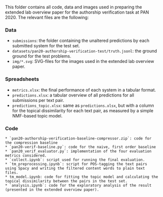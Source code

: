 This folder contains all code, data and images used in preparing the extended lab overview paper for the authorship verification task at PAN 2020. The relevant files are the following:

### Data
- `submissions`: the folder containing the unaltered predictions by each submitted system for the test set.
- `datasets/pan20-authorship-verification-test/truth.jsonl`: the ground ground for the test problems.
- `img/*.svg`: SVG-files for the images used in the extended lab overview paper.

### Spreadsheets
- `metrics.xlsx`: the final performance of each system in a tabular format.
- `predictions.xlsx`: a tabular overview of all predictions for all submissions per text pair.
- `predictions_topic.xlsx`: same as `predictions.xlsx`, but with a column for the topical dissimilarity for each text pair, as measured by a simple NMF-based topic model.

### Code
    * `pan20-authorship-verification-baseline-compressor.zip`: code for the compression baseline
    * `pan20-verif-baseline.py`: code for the naive, first order baseline 
    * `pan20_verif_evaluator.py`: implementation of the four evaluation metrics considered.
    * `collect.ipynb`: script used for running the final evaluation.
    * `tm_preprocessing.ipynb`: script for POS-tagging the text pairs using Spacy and writing the filtered content words to plain text files.
    * tm_model.ipynb: code for fitting the topic model and calculating the topical dissimilarity between the pairs in the test set.
    * `analysis.ipynb`: code for the exploratory analysis of the result (presented in the extended overview paper).
    
    
